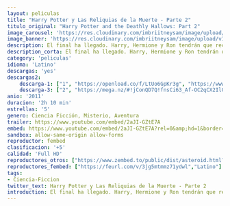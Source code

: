 ```yaml
---
layout: peliculas
title: "Harry Potter y Las Reliquias de la Muerte - Parte 2"
titulo_original: "Harry Potter and the Deathly Hallows: Part 2"
image_carousel: 'https://res.cloudinary.com/imbriitneysam/image/upload/v1542941552/parte2-poster-min.jpg'
image_banner: 'https://res.cloudinary.com/imbriitneysam/image/upload/v1542941553/parte2-banner-min.jpg'
description: El final ha llegado. Harry, Hermione y Ron tendrán que recuperar la espada de Gryffindor para encontrar y destruir los últimos horrocruxes. Mientras tanto, Lord Voldemort está a punto de apoderarse por completo de Hogwarts y de conseguir su objetivo, matar a Harry Potter. La única esperanza de Harry es encontrar los horrocruxes antes de que Voldemort lo encuentre a él. Buscando pistas, descubre una antigua y olvidada historia, la leyenda de las reliquias de la muerte, que podría dar al malvado Lord el poder definitivo. Pero el futuro de Harry está escrito desde que nació e incluye una misión para la que se ha estado preparando desde que llegó a Hogwarts, la batalla final contra Voldemort.
description_corta: El final ha llegado. Harry, Hermione y Ron tendrán que recuperar la espada de Gryffindor para encontrar y destruir los últimos horrocruxes. Mientras tanto, Lord Voldemort está a punto de apoderarse por completo de Hogwarts y de conseguir su...
category: 'peliculas'
idioma: 'Latino'
descargas: 'yes'
descargas2:
    descarga-1: ["1", "https://openload.co/f/LtUo6GpKr3g", "https://www.google.com/s2/favicons?domain=openload.co","OpenLoad","https://res.cloudinary.com/imbriitneysam/image/upload/v1541473684/mexico.png", "Latino", "Full HD"]
    descarga-3: ["2", "https://mega.nz/#!jConQD7Q!fnsCi63_Af-OC2qCX2IlO_IAi9LqK_X64D316XZhhec", "https://www.google.com/s2/favicons?domain=mega.nz","Mega","https://res.cloudinary.com/imbriitneysam/image/upload/v1541473684/mexico.png", "Latino", "Full HD"]
anio: '2011'
duracion: '2h 10 min'
estrellas: '5'
genero: Ciencia Ficción, Misterio, Aventura
trailer: https://www.youtube.com/embed/2aJI-GZtE7A
embed: https://www.youtube.com/embed/2aJI-GZtE7A?rel=0&amp;hd=1&border=0&wmode=opaque&enablejsapi=1&modestbranding=1&controls=1&showinfo=1
sandbox: allow-same-origin allow-forms
reproductor: fembed
clasificacion: '+5'
calidad: 'Full HD'
reproductores_otros: ["https://www.zembed.to/public/dist/asteroid.html?id=1fd5a3bb5298d51face06c48be24bec0&title=Harry%20Potter%20and%20the%20Deathly%20Hallows%20-%20Part%202","Latino","https://gdriveplayer.me/embed2.php?link=uXThKpRJJ4wpLRqW2tMAQQrtDTJSYRVcP2lLSI15R9FI8jMga7sR2G77HMf8SuekAXvahp696MKKk3x6ICy68h75kwqsPwmUnScglOd5ZgFhMpAquEVTDjRmsjjUoZ9L8mP1oGJKCEqWfOV4hc38WbhV54nk11iK7KUlb1lkN6RZrvclULTNLbRFrlMI4Y0Twjxq15dS03aUfcRkdaEbSs","Latino","https://api.cuevana3.io/stream/index.php?file=ek5lbm9xYWNrS0xYMTZLa2xNbkdvY3ZTb3BtZng4TGp6ZFpobGFMUGtPTFJ5SnFUWU5MSzZkUFhZR1JwbTVha25KR1VvcVBWMGVMWWtaYWhvSkhFNlpXVlkyTnBrcGpmMk5PblpHSFAwYWM9","Latino","https://mstream.space/ohfigrcbjpd9","Latino"]
reproductores_fembed: ["https://feurl.com/v/3jg5mtmmz71ydwl","Latino"]
tags:
- Ciencia-Ficcion
twitter_text: Harry Potter y Las Reliquias de la Muerte - Parte 2
introduction: El final ha llegado. Harry, Hermione y Ron tendrán que recuperar la espada de Gryffindor para encontrar y destruir los últimos horrocruxes. Mientras tanto, Lord Voldemort está a punto de apoderarse por completo de Hogwarts y de conseguir su
---
```












